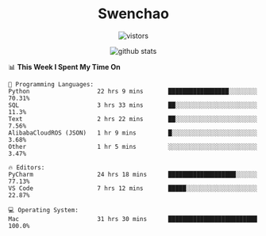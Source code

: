 <h1 align="center">Swenchao</h3>

<p align="center">
  <img src="https://visitor-badge.glitch.me/badge?page_id=Swenchao" alt="vistors" />
</p>

<p align="center">
  <img src="https://github-readme-stats.vercel.app/api?username=Swenchao&count_private=true&show_icons=true&theme=vue-dark&hide_title=true" alt="github stats" />
</p>

<!--START_SECTION:waka-->
📊 **This Week I Spent My Time On** 

```text
💬 Programming Languages: 
Python                   22 hrs 9 mins       █████████████████░░░░░░░░   70.31% 
SQL                      3 hrs 33 mins       ██░░░░░░░░░░░░░░░░░░░░░░░   11.3% 
Text                     2 hrs 22 mins       ██░░░░░░░░░░░░░░░░░░░░░░░   7.56% 
AlibabaCloudROS (JSON)   1 hr 9 mins         █░░░░░░░░░░░░░░░░░░░░░░░░   3.68% 
Other                    1 hr 5 mins         ░░░░░░░░░░░░░░░░░░░░░░░░░   3.47%

🔥 Editors: 
PyCharm                  24 hrs 18 mins      ███████████████████░░░░░░   77.13% 
VS Code                  7 hrs 12 mins       █████░░░░░░░░░░░░░░░░░░░░   22.87%

💻 Operating System: 
Mac                      31 hrs 30 mins      █████████████████████████   100.0%

```


<!--END_SECTION:waka-->
